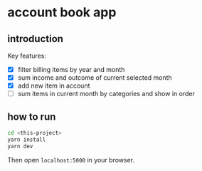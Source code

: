 # account book app

## introduction

Key features:

- [x] filter billing items by year and month
- [x] sum income and outcome of current selected month
- [x] add new item in account
- [ ] sum items in current month by categories and show in order

## how to run

```bash
cd <this-project>
yarn install
yarn dev
```

Then open `localhost:5000` in your browser.
